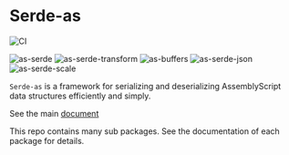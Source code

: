 # Serde-as

![CI](https://github.com/yjhmelody/serde-as/workflows/CI/badge.svg)

![as-serde](https://img.shields.io/npm/v/as-serde?color=light-green&label=as-serde)
![as-serde-transform](https://img.shields.io/npm/v/as-serde-transform?color=light-green&label=as-serde-transform)
![as-buffers](https://img.shields.io/npm/v/as-serde?color=light-green&label=as-buffers)
![as-serde-json](https://img.shields.io/npm/v/as-serde?color=light-green&label=as-serde-json)
![as-serde-scale](https://img.shields.io/npm/v/as-serde?color=light-green&label=as-serde-scale)

`Serde-as` is a framework for serializing and deserializing AssemblyScript data structures efficiently and simply.

See the main [document](./packages/as-serde/README.md)

This repo contains many sub packages. See the documentation of each package for details.
